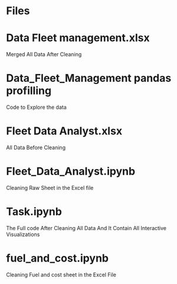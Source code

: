 # Files

# Data Fleet management.xlsx 
Merged All Data After Cleaning 

# Data_Fleet_Management pandas profilling 
Code to Explore the data 

# Fleet Data Analyst.xlsx
All Data Before Cleaning 

# Fleet_Data_Analyst.ipynb
Cleaning Raw Sheet in the Excel file 

# Task.ipynb
The Full code After Cleaning All Data And It Contain All Interactive Visualizations 

# fuel_and_cost.ipynb
Cleaning Fuel and cost sheet in the Excel File 
